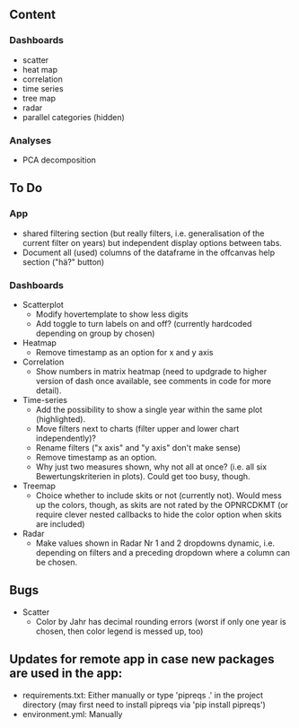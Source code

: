 ## Content
### Dashboards
* scatter
* heat map
* correlation
* time series
* tree map
* radar
* parallel categories (hidden)

### Analyses
* PCA decomposition

## To Do
### App
* shared filtering section (but really filters, i.e. generalisation of the current filter on years) but independent display options between tabs.
* Document all (used) columns of the dataframe in the offcanvas help section ("hä?" button)
### Dashboards
* Scatterplot
  * Modify hovertemplate to show less digits
  * Add toggle to turn labels on and off? (currently hardcoded depending on group by chosen)
* Heatmap
  * Remove timestamp as an option for x and y axis
* Correlation
  * Show numbers in matrix heatmap (need to updgrade to higher version of dash once available, see comments in code for more detail).
* Time-series
  * Add the possibility to show a single year within the same plot (highlighted).
  * Move filters next to charts (filter upper and lower chart independently)?
  * Rename filters ("x axis" and "y axis" don't make sense)
  * Remove timestamp as an option.
  * Why just two measures shown, why not all at once? (i.e. all six Bewertungskriterien in plots). Could get too busy, though.
* Treemap
  * Choice whether to include skits or not (currently not). Would mess up the colors, though, as skits are not rated by the OPNRCDKMT (or require clever nested callbacks to hide the color option when skits are included)
* Radar
  * Make values shown in Radar Nr 1 and 2 dropdowns dynamic, i.e. depending on filters and a preceding dropdown where a column can be chosen.

## Bugs
* Scatter
  * Color by Jahr has decimal rounding errors (worst if only one year is chosen, then color legend is messed up, too)
## Updates for remote app in case new packages are used in the app:
* requirements.txt: Either manually or type 'pipreqs .' in the project directory (may first need to install pipreqs via 'pip install pipreqs')
* environment.yml: Manually
